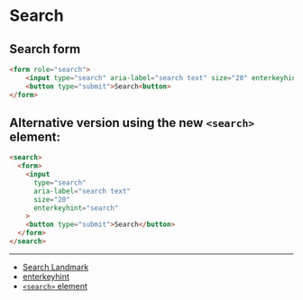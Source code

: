 # Search

## Search form

```html
<form role="search">
    <input type="search" aria-label="search text" size="20" enterkeyhint="search">
    <button type="submit">Search<button>
</form>
```

## Alternative version using the new `<search>` element:

```html
<search>
  <form>
    <input
      type="search"
      aria-label="search text"
      size="20"
      enterkeyhint="search"
    >
    <button type="submit">Search</button>
  </form>
</search>
```

---

- [Search Landmark](http://w3c.github.io/aria-practices/examples/landmarks/search.html)
- [enterkeyhint](https://html.spec.whatwg.org/multipage/interaction.html#input-modalities:-the-enterkeyhint-attribute)
- [`<search>` element](https://developer.mozilla.org/en-US/docs/Web/HTML/Element/search)
